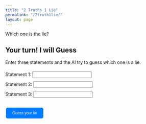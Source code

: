 ```yaml
---
title: "2 Truths 1 Lie"
permalink: "/2truth1lie/"
layout: page
---
```


<style>
  .statement-button {
    background-color: #007bff;
    border: none;
    color: white;
    padding: 10px 20px;
    text-align: center;
    text-decoration: none;
    display: inline-block;
    font-size: 12px;
    margin: 4px 2px;
    cursor: pointer;
    border-radius: 5px;
  }

  .correct-answer {
    background-color: #28a745;
  }

  .incorrect-answer {
    background-color: #dc3545;
  }

  @keyframes spin {
    0% { transform: rotate(0deg); }
    100% { transform: rotate(360deg); }
  }

  #loading {
    display: none;
    border: 4px solid rgba(0, 0, 0, 0.1);
    width: 36px;
    height: 36px;
    border-radius: 50%;
    border-left: 4px solid #000;
    animation: spin 1s linear infinite;
    margin: 10px auto;
  }

  .input-form {
      margin: 20px 0;
  }
  label, input, button {
      margin-bottom: 10px;
  }
      #result-container {
      /* Add any specific styling here */
    }
</style>

Which one is the lie?

<script type="text/javascript">
  var truths = [
    "My favourite KDrama is Business Proposal",
    "I learned how to juggle accidentally",
    "I almost fell off a roller coaster",
    "I once tuned my piano with chopsticks",
    "I have a family of amongus plushies",
    "I've never eaten pasta while visiting Italy",
    "I've experienced sleep paralysis",
    "I had a positive experience with chef's plate",
    "I've held a snake in my hands",
    "I can circular breathe",
    "My favourite video game is It Takes Two",
    "I've never dyed my hair, got a tattoo or a piercing"
  ];
  var lies = [
    "I let my plant die despite being fake",
    "I've solved a puzzle consisting of only white pieces",
    "My bike was stolen on christmas eve",
    "I've grown an 80 kg pumpkin in my backyard",
    "I rode llama when I was 6",
    "I'm a clarinet player in my band",
    "My favourite movie is The Godfather",
    "I used to have long hair",
    "I've been saved a lifeguard before"
  ];

  function startGame() {
    var chosenStatements = [];

    // Clear the previous state
    document.getElementById("result").innerHTML = "";
    document.getElementById("restart-button").style.display = "none";

    while (chosenStatements.length < 2) {
      var randomTruth = truths[Math.floor(Math.random() * truths.length)];
      if (!chosenStatements.some(s => s.statement === randomTruth)) {
        chosenStatements.push({ statement: randomTruth, isLie: false });
      }
    }

    chosenStatements.push({ statement: lies[Math.floor(Math.random() * lies.length)], isLie: true });
    chosenStatements.sort(() => Math.random() - 0.5);

    var html = chosenStatements.map((s, index) => `<button class="statement-button" onclick="checkAnswer(${index})">${s.statement}</button>`).join('<br>');
    document.getElementById("statements").innerHTML = html;

    window.chosenStatements = chosenStatements;
  }

  function checkAnswer(index) {
    var buttons = document.querySelectorAll(".statement-button");

    for (var i = 0; i < buttons.length; i++) {
      var statement = window.chosenStatements[i];
      buttons[i].disabled = true;
      buttons[i].classList.add(statement.isLie ? "incorrect-answer" : "correct-answer");
    }

    document.getElementById("restart-button").style.display = "inline-block";
  }

  window.onload = startGame;
</script>

<div id="statements"></div>
<button class="statement-button" id="restart-button" onclick="startGame()" style="display:none;">Restart Game</button>
</div>
<p id="loading">Loading...</p> 
<div id="result-container">
  <p id="result"></p>
</div>

## Your turn! I will Guess

Enter three statements and the AI try to guess which one is a lie.

<div class="input-form">
    <label for="statement1">Statement 1:</label>
    <input type="text" id="statement1" required><br>
    <label for="statement2">Statement 2:</label>
    <input type="text" id="statement2" required><br>
    <label for="statement3">Statement 3:</label>
    <input type="text" id="statement3" required><br><br>
    <button class="statement-button" id="guess-button" onclick="guessLie()" style="display:inline-block;">Guess your lie</button>
</div>
<div id="loading"></div>

<script>
  async function guessLie() {
    document.getElementById("guess-button").style.display = "none";
    const statement1 = document.getElementById("statement1").value;
    const statement2 = document.getElementById("statement2").value;
    const statement3 = document.getElementById("statement3").value;

    const queryParams = new URLSearchParams({
      statement1: statement1,
      statement2: statement2,
      statement3: statement3,
    });

    var loadingIndicator = document.getElementById("loading");
    loadingIndicator.style.display = "block";

    try {
      const response = await fetch(`https://guess-lie.vercel.app/api/guess-lie?${queryParams}`, {
        method: "GET",
        headers: {
          "Content-Type": "application/json",
        },
      });

      loadingIndicator.style.display = "none";

      const result = await response.json();
      document.getElementById("result").innerHTML = result.lieGuess;
      document.getElementById("guess-button").style.display = "inline-block";
    } catch (error) {
      console.error("There was an error:", error);
      document.getElementById("result").innerHTML =
        "Sorry, something went wrong. Please try again later.";
      loadingIndicator.style.display = "none";
    }
  }
</script>
